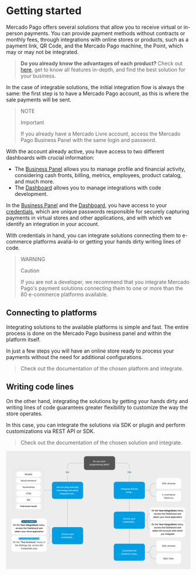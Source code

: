 # Getting started

Mercado Pago offers several solutions that allow you to receive virtual or in-person payments. You can provide payment methods without contracts or monthly fees, through integrations with online stores or products, such as a payment link, QR Code, and the Mercado Pago machine, the Point, which may or may not be integrated.

> **Do you already know the advantages of each product?** Check out [here](https://www.mercadopago[FAKER][URL][DOMAIN]/ferramentas-para-vender?gclid=CjwKCAiAx8KQBhAGEiwAD3EiP9TeLRYVwHhVkKajMvy7LONL7t49Q0pSjdly3TNkOLrileJdl5lHSBoCUcAQAvD_BwE&matt_tool=79642323&utm_experiment=optimize&matt_word=MLB_MP_G_AO_OP_COW_BRAND_SELL_CONV_TRANPARENTE#from=public_navigation), get to know all features in-depth, and find the best solution for your business. 

In the case of integrable solutions, the initial integration flow is always the same: the first step is to have a Mercado Pago account, as this is where the sale payments will be sent. 

> NOTE
>
> Important
>
> If you already have a Mercado Livre account, access the Mercado Pago Business Panel with the same login and password.

With the account already active, you have access to two different dashboards with crucial information:

* The [Business Panel](https://www.mercadopago[FAKER][URL][DOMAIN]/subscription-plans/list#from-section=menu) allows you to manage profile and financial activity, considering cash fronts, billing, metrics, employees, product catalog, and much more.
* The [Dashboard](https://www.mercadopago[FAKER][URL][DOMAIN]/developers/panel) allows you to manage integrations with code development.

In the [Business Panel](https://www.mercadopago[FAKER][URL][DOMAIN]/subscription-plans/list#from-section=menu) and the [Dashboard](https://www.mercadopago[FAKER][URL][DOMAIN]/developers/panel), you have access to your [credentials](https://www.mercadopago[FAKER][URL][DOMAIN]/developers/pt/guides/resources/credentials), which are unique passwords responsible for securely capturing payments in virtual stores and other applications, and with which we identify an integration in your account.

With credentials in hand, you can integrate solutions connecting them to e-commerce platforms avaliá-lo or getting your hands dirty writing lines of code.

> WARNING
>
> Caution
>
> If you are not a developer, we recommend that you integrate Mercado Pago's payment solutions connecting them to one or more than the 80 e-commerce platforms available.

## Connecting to platforms

Integrating solutions to the available platforms is simple and fast. The entire process is done on the Mercado Pago business panel and within the platform itself.

In just a few steps you will have an online store ready to process your payments  without the need for additional configurations.


> Check out the documentation of the chosen platform and integrate.

## Writing code lines

On the other hand, integrating the solutions by getting your hands dirty  and writing lines of code guarantees greater flexibility to customize the way the store operates.

In this case, you can integrate the solutions via SDK or plugin and perform customizations via REST API or SDK.


> Check out the documentation of the chosen solution and integrate.

![Getting started](/images/getting-started/getting-started-diagram2-en.png)
